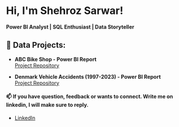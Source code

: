 # Hi, I'm Shehroz Sarwar!  
**Power BI Analyst | SQL Enthusiast | Data Storyteller**


## 🚀 Data Projects:

- **ABC Bike Shop - Power BI Report**  
  [Project Repository](https://github.com/shehroz-sarwar/Basic-Anlysis---Bike-shop.git)

- **Denmark Vehicle Accidents (1997-2023) - Power BI Report**  
  [Project Repository](https://github.com/shehroz-sarwar/Denmark-Vehicle-Accidents-Report.git)



#### 📫 If you have question, feedback or wants to connect. Write me on linkedin, I will make sure to reply.

- [LinkedIn](https://www.linkedin.com/in/shehrozsarwar)  
